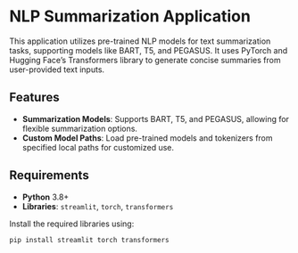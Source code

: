 # NLP Summarization Application

This application utilizes pre-trained NLP models for text summarization tasks, supporting models like BART, T5, and PEGASUS. It uses PyTorch and Hugging Face’s Transformers library to generate concise summaries from user-provided text inputs.

## Features

- **Summarization Models**: Supports BART, T5, and PEGASUS, allowing for flexible summarization options.
- **Custom Model Paths**: Load pre-trained models and tokenizers from specified local paths for customized use.

## Requirements

- **Python** 3.8+
- **Libraries**: `streamlit`, `torch`, `transformers`

Install the required libraries using:
```bash
pip install streamlit torch transformers
